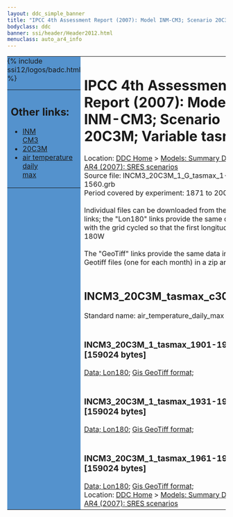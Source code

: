 ```yaml
---
layout: ddc_simple_banner
title: "IPCC 4th Assessment Report (2007): Model INM-CM3; Scenario 20C3M; Variable tasmax"
bodyclass: ddc
banner: ssi/header/Header2012.html
menuclass: auto_ar4_info
---
```



<table width="100%" border="0" cellspacing="0" cellpadding="0" style="border-collapse: collapse;">
<tr style="margin:0;padding:0;border:0;">
<td style="margin:0;padding:0;border:0;height:1pt;width:150pt;background:#5492CD;" valign="top" >

<div id="lh-col2" class="auto_ar4_info">
<table class="menumain" bgcolor="#5492CD" cellspacing="0" width="100%" border="0">
<tr><td>
<h2> Other links:</h2>
<ul>
<li><a href="/auto/ar4/model-INM-CM3.html">INM<br/>CM3</a></li>
<li><a href="/auto/ar4/scenario-20C3M.html">20C3M</a></li>
<li><a href="/auto/ar4/var-air_temperature_daily_max.html">air temperature daily<br/> max</a></li>
</ul>
</td></tr>
{% include ssi12/logos/badc.html %}
</table>
</div>
</td>
<td><h1>IPCC 4th Assessment Report (2007): Model INM-CM3; Scenario 20C3M; Variable tasmax</h1>

<!-- Breadcrumb1 -->
<div id="breadcrumb1" align="left">
Location: <a href="/index.html">DDC Home</a> > <a href="/sim/gcm_clim/">Models: Summary Data</a>
> <a href="/sim/gcm_clim/SRES_AR4/index.html">AR4 (2007): SRES scenarios</a>
</div>
<!-- End of Breadcrumb1 -->Source file: INCM3_20C3M_1_G_tasmax_1-1560.grb
<br/>
Period covered by experiment: 1871 to 2000<br/>
<br/>Individual files can be downloaded from the "data" links; the "Lon180" links provide the same data
         with the grid cycled so that the first longitude is 180W<br/>
<br/>The "GeoTiff" links provide the same data in 12 Geotiff files (one for each month)
          in a zip archive<br/>
<br/><h2>INCM3_20C3M_tasmax_c30a.tar</h2>
Standard name: air_temperature_daily_max<br>
<br/><h3>INCM3_20C3M_1_tasmax_1901-1930.nc [159024 bytes]</h3>
<a href="/cgi-bin/downl/ar4_nc/tasmax/INCM3_20C3M_1_tasmax_1901-1930.nc">Data; </a><a href="/cgi-bin/downl/ar4_nc/tasmax/INCM3_20C3M_1_tasmax_1901-1930.cyto180.nc"> Lon180</a>; <a href="/cgi-bin/downl/ar4_tif/tasmax/INCM3_20C3M_1_tasmax_1901-1930.zip">Gis GeoTiff format; </a><br/>
<br/><h3>INCM3_20C3M_1_tasmax_1931-1960.nc [159024 bytes]</h3>
<a href="/cgi-bin/downl/ar4_nc/tasmax/INCM3_20C3M_1_tasmax_1931-1960.nc">Data; </a><a href="/cgi-bin/downl/ar4_nc/tasmax/INCM3_20C3M_1_tasmax_1931-1960.cyto180.nc"> Lon180</a>; <a href="/cgi-bin/downl/ar4_tif/tasmax/INCM3_20C3M_1_tasmax_1931-1960.zip">Gis GeoTiff format; </a><br/>
<br/><h3>INCM3_20C3M_1_tasmax_1961-1990.nc [159024 bytes]</h3>
<a href="/cgi-bin/downl/ar4_nc/tasmax/INCM3_20C3M_1_tasmax_1961-1990.nc">Data; </a><a href="/cgi-bin/downl/ar4_nc/tasmax/INCM3_20C3M_1_tasmax_1961-1990.cyto180.nc"> Lon180</a>; <a href="/cgi-bin/downl/ar4_tif/tasmax/INCM3_20C3M_1_tasmax_1961-1990.zip">Gis GeoTiff format; </a><br/>
<!-- Breadcrumb2 -->
<div id="breadcrumb2" align="left">
Location: <a href="/index.html">DDC Home</a> > <a href="/sim/gcm_clim/">Models: Summary Data</a>
> <a href="/sim/gcm_clim/SRES_AR4/index.html">AR4 (2007): SRES scenarios</a>
</div>
<!-- End of Breadcrumb2 --></td></tr></table>
